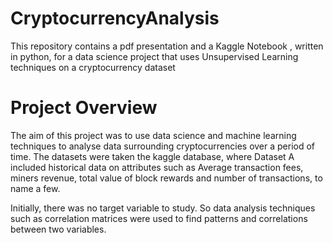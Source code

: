 # CryptocurrencyAnalysis

This repository contains a pdf presentation and a Kaggle Notebook , written in python, for a data science project that uses Unsupervised Learning techniques on a cryptocurrency dataset

# Project Overview

The aim of this project was to use data science and machine learning techniques to analyse data surrounding cryptocurrencies over a period of time. The datasets were taken the kaggle database, where Dataset A included historical data on attributes such as Average transaction fees, miners revenue, total value of block rewards and number of transactions, to name a few. 

Initially, there was no target variable to study. So data analysis techniques such as correlation matrices were used to find patterns and correlations between two variables. 

